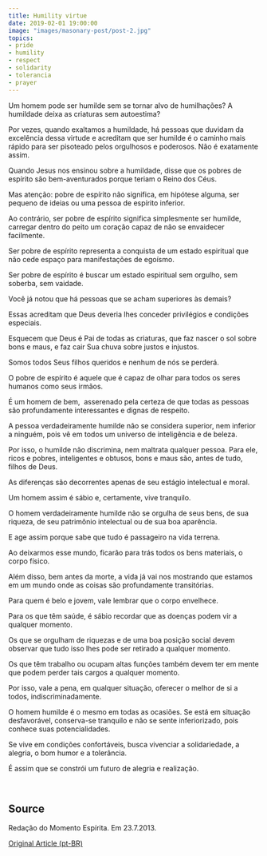 ```yaml
---
title: Humility virtue
date: 2019-02-01 19:00:00
image: "images/masonary-post/post-2.jpg"
topics: 
- pride
- humility
- respect
- solidarity
- tolerancia
- prayer
---
```


Um homem pode ser humilde sem se tornar alvo de humilhações? A humildade deixa
as criaturas sem autoestima?

Por vezes, quando exaltamos a humildade, há pessoas que duvidam da excelência
dessa virtude e acreditam que ser humilde é o caminho mais rápido para ser
pisoteado pelos orgulhosos e poderosos. Não é exatamente assim.

Quando Jesus nos ensinou sobre a humildade, disse que os pobres de espírito são
bem-aventurados porque teriam o Reino dos Céus.

Mas atenção: pobre de espírito não significa, em hipótese alguma, ser pequeno
de ideias ou uma pessoa de espírito inferior.

Ao contrário, ser pobre de espírito significa simplesmente ser humilde,
carregar dentro do peito um coração capaz de não se envaidecer facilmente.

Ser pobre de espírito representa a conquista de um estado espiritual que não
cede espaço para manifestações de egoísmo.

Ser pobre de espírito é buscar um estado espiritual sem orgulho, sem soberba,
sem vaidade.

Você já notou que há pessoas que se acham superiores às demais?

Essas acreditam que Deus deveria lhes conceder privilégios e condições
especiais.

Esquecem que Deus é Pai de todas as criaturas, que faz nascer o sol sobre bons
e maus, e faz cair Sua chuva sobre justos e injustos.

Somos todos Seus filhos queridos e nenhum de nós se perderá.

O pobre de espírito é aquele que é capaz de olhar para todos os seres humanos
como seus irmãos.

É um homem de bem,  asserenado pela certeza de que todas as pessoas são
profundamente interessantes e dignas de respeito.

A pessoa verdadeiramente humilde não se considera superior, nem inferior a
ninguém, pois vê em todos um universo de inteligência e de beleza.

Por isso, o humilde não discrimina, nem maltrata qualquer pessoa. Para ele,
ricos e pobres, inteligentes e obtusos, bons e maus são, antes de tudo, filhos
de Deus.

As diferenças são decorrentes apenas de seu estágio intelectual e moral.

Um homem assim é sábio e, certamente, vive tranquilo.

O homem verdadeiramente humilde não se orgulha de seus bens, de sua riqueza, de
seu patrimônio intelectual ou de sua boa aparência.

E age assim porque sabe que tudo é passageiro na vida terrena.

Ao deixarmos esse mundo, ficarão para trás todos os bens materiais, o corpo
físico.

Além disso, bem antes da morte, a vida já vai nos mostrando que estamos em um
mundo onde as coisas são profundamente transitórias.

Para quem é belo e jovem, vale lembrar que o corpo envelhece.

Para os que têm saúde, é sábio recordar que as doenças podem vir a qualquer
momento.

Os que se orgulham de riquezas e de uma boa posição social devem observar que
tudo isso lhes pode ser retirado a qualquer momento.

Os que têm trabalho ou ocupam altas funções também devem ter em mente que podem
perder tais cargos a qualquer momento.

Por isso, vale a pena, em qualquer situação, oferecer o melhor de si a todos,
indiscriminadamente.

O homem humilde é o mesmo em todas as ocasiões. Se está em situação
desfavorável, conserva-se tranquilo e não se sente inferiorizado, pois conhece
suas potencialidades.

Se vive em condições confortáveis, busca vivenciar a solidariedade, a alegria,
o bom humor e a tolerância.

É assim que se constrói um futuro de alegria e realização.

 

## Source
Redação do Momento Espírita.
Em 23.7.2013.

 
[Original Article (pt-BR)](http://momento.com.br/pt/ler_texto.php?id=3853)

